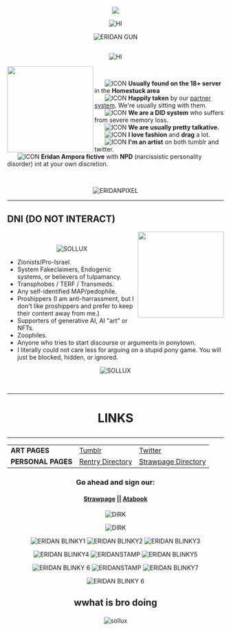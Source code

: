 
*<p align=center>* ![](https://komarev.com/ghpvc/?username=erisols&color=6a006a)

*<p align=center>* ![HI](https://file.garden/ZclrkDwUoz3IMPJW/e0378bb2d28edf7f1070545690cae1a9b4c0c228.webp)

*<p align=center>* ![ERIDAN GUN](https://file.garden/ZclrkDwUoz3IMPJW/eridan-ampora%20(1).gif)

<h2>

  </p>
</h2>

*<p align=center>* ![HI](https://file.garden/ZclrkDwUoz3IMPJW/5d58b724abf11c8732cbdef55b25e0cd857c213c.webp)

<img src="https://file.garden/ZclrkDwUoz3IMPJW/497b06d36b4b9ff5636fe47e848a5f05c630cc19.gifv" width="200" align="left">
&nbsp;&nbsp;&nbsp;&nbsp;

&nbsp;&nbsp;&nbsp;&nbsp;&nbsp; ![ICON](https://file.garden/ZclrkDwUoz3IMPJW/pixel2.pnj)  **Usually found on the 18+ server** in the **Homestuck area**       
&nbsp;&nbsp;&nbsp;&nbsp;&nbsp; ![ICON](https://file.garden/ZclrkDwUoz3IMPJW/pixel2.pnj)  **Happily taken** by our [partner system](https://github.com/Gatixan). We're usually sitting with them.            
&nbsp;&nbsp;&nbsp;&nbsp;&nbsp; ![ICON](https://file.garden/ZclrkDwUoz3IMPJW/pixel2.pnj)  **We are a DID system** who suffers from severe memory loss.              
&nbsp;&nbsp;&nbsp;&nbsp;&nbsp; ![ICON](https://file.garden/ZclrkDwUoz3IMPJW/pixel2.pnj)  **We are usually pretty talkative.**    
&nbsp;&nbsp;&nbsp;&nbsp;&nbsp; ![ICON](https://file.garden/ZclrkDwUoz3IMPJW/pixel2.pnj)  **I love fashion** and **drag** a lot.            
&nbsp;&nbsp;&nbsp;&nbsp;&nbsp; ![ICON](https://file.garden/ZclrkDwUoz3IMPJW/pixel2.pnj)  **I'm an artist** on both tumblr and twitter.                    
&nbsp;&nbsp;&nbsp;&nbsp;&nbsp; ![ICON](https://file.garden/ZclrkDwUoz3IMPJW/pixel2.pnj)  **Eridan Ampora fictive** with **NPD** (narcissistic personality disorder) int at your own discretion.

&nbsp;&nbsp;&nbsp;&nbsp;
<br clear="all">
*<p align=center>* ![ERIDANPIXEL](https://file.garden/ZclrkDwUoz3IMPJW/e1bdd71294916c20d3a33f36d019788e35f27c6c.webp)
<br clear="all">

---
**DNI (DO NOT INTERACT)**
-------------------------------------------------------------------------------
<img src="https://file.garden/ZclrkDwUoz3IMPJW/782c50ff56d5c5e57a4260d1d7c6fca202df43a1.gifv" width="200" align="right">
&nbsp;&nbsp;&nbsp;&nbsp;

*<p align=center>* ![SOLLUX](https://file.garden/ZclrkDwUoz3IMPJW/ad9b6cb6064b4b8ef467df677104c62cd50ead0d.webp)


 - Zionists/Pro-Israel.
 - System Fakeclaimers, Endogenic systems, or believers of tulpamancy.
 - Transphobes / TERF / Transmeds.
 - Any self-identified MAP/pedophile.
 - Proshippers (I am anti-harrassment, but I don't like proshippers and prefer to keep their content away from me.)
 - Supporters of generative AI, AI "art" or NFTs.
 - Zoophiles.
 - Anyone who tries to start discourse or arguments in ponytown.
 - I literally could not care less for arguing on a stupid pony game. You will just be blocked, hidden, or ignored.

*<p align=center>* ![SOLLUX](https://file.garden/ZclrkDwUoz3IMPJW/83759410ec839166b271350373b7062d4875ce5e.webp)

<br clear="all">

---
# <p align=center> LINKS </p>
---
<table align="center">
  <tr>
    <td><b>ART PAGES</b></td>
    <td><a href="https://www.tumblr.com/foxxism">Tumblr</a></td>
    <td><a href="https://x.com/kavehtismed">Twitter</a></td>
  </tr>
  <tr>
    <td><b>PERSONAL PAGES</b></td>
    <td><a href="https://rentry.co/myriadstruth">Rentry Directory</a></td>
    <td><a href="https://akechigoropersona.straw.page">Strawpage Directory</a></td>
  </tr>
</table>

### <p align=center> Go ahead and sign our: </p>
#### <p align=center> [Strawpage](https://akechigoropersona.straw.page) || [Atabook](https://dirkuu.atabook.org)

*<p align=center>* ![DIRK](https://file.garden/ZclrkDwUoz3IMPJW/f52e24f33824c51149d5f1f30cc531dac885e51d.gifv) </p>
*<p align=center>* ![DIRK](https://file.garden/ZclrkDwUoz3IMPJW/a9b02dfebb949a1defc94ac8e1e4f8d06886db3e.gifv) </p>
*<p align=center>* ![ERIDAN BLINKY1](https://file.garden/ZclrkDwUoz3IMPJW/ce5982cd98d29b3db22e8bad7c8be38f4d09042a.pnj) ![ERIDAN BLINKY2](https://file.garden/ZclrkDwUoz3IMPJW/2647ef643380b54ff0cc39651b1c7a2a823544bf.pnj) ![ERIDAN BLINKY3](https://file.garden/ZclrkDwUoz3IMPJW/e23488cf06cc56a0e915cff699744a5e228ae017.pnj) </p>
*<p align=center>* ![ERIDAN BLINKY4](https://file.garden/ZclrkDwUoz3IMPJW/24832b0c3f8ff972eaeb9769b41136f7bda2a867.pnj) ![ERIDANSTAMP](https://file.garden/ZclrkDwUoz3IMPJW/15a6d1b8a7830fe67da8bf5382b0b0a4a2f0efda.pnj) ![ERIDAN BLINKY5](https://file.garden/ZclrkDwUoz3IMPJW/8012a62a76cafffa179feb9150ac3b38432a5c32.pnj) </p>
*<p align=center>* ![ERIDAN BLINKY 6](https://file.garden/ZclrkDwUoz3IMPJW/8b0c201dfa83457d8f740822d06282e8b53c3e4f.pnj) ![ERIDANSTAMP](https://file.garden/ZclrkDwUoz3IMPJW/92c9589cf8a47ec2b927f682fb57fb5bb2f2ec9b.jpg) ![ERIDAN BLINKY7](https://file.garden/ZclrkDwUoz3IMPJW/9d08d06635ca70c51c349470e540c8561909d224.jpg) </p>
*<p align=center>* ![ERIDAN BLINKY 6](https://file.garden/ZclrkDwUoz3IMPJW/124ad1ae81e6735f8c349699d579ca643c41c757.pnj)

## <p align=center> wwhat is bro doing
*<p align=center>* ![sollux](https://file.garden/ZclrkDwUoz3IMPJW/sollux-sollux-captor.gif)
